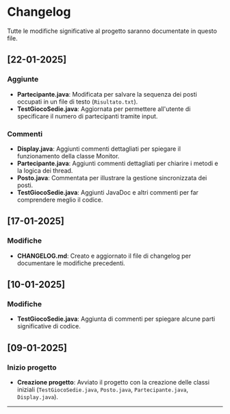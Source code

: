 # Changelog

Tutte le modifiche significative al progetto saranno documentate in questo file.

## [22-01-2025]
### Aggiunte
- **Partecipante.java**: Modificata per salvare la sequenza dei posti occupati in un file di testo (`Risultato.txt`).
- **TestGiocoSedie.java**: Aggiornata per permettere all'utente di specificare il numero di partecipanti tramite input.

### Commenti
- **Display.java**: Aggiunti commenti dettagliati per spiegare il funzionamento della classe Monitor.
- **Partecipante.java**: Aggiunti commenti dettagliati per chiarire i metodi e la logica dei thread.
- **Posto.java**: Commentata per illustrare la gestione sincronizzata dei posti.
- **TestGiocoSedie.java**: Aggiunti JavaDoc e altri commenti per far comprendere meglio il codice.

## [17-01-2025]
### Modifiche
- **CHANGELOG.md**: Creato e aggiornato il file di changelog per documentare le modifiche precedenti.

## [10-01-2025]
### Modifiche
- **TestGiocoSedie.java**: Aggiunta di commenti per spiegare alcune parti significative di codice.

## [09-01-2025]
### Inizio progetto
- **Creazione progetto**: Avviato il progetto con la creazione delle classi iniziali (`TestGiocoSedie.java`, `Posto.java`, `Partecipante.java`, `Display.java`).

---
